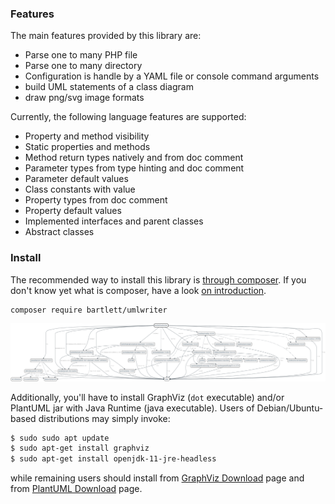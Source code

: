 
### Features

The main features provided by this library are:

* Parse one to many PHP file
* Parse one to many directory
* Configuration is handle by a YAML file or console command arguments
* build UML statements of a class diagram
* draw png/svg image formats

Currently, the following language features are supported:

* Property and method visibility
* Static properties and methods
* Method return types natively and from doc comment
* Parameter types from type hinting and doc comment
* Parameter default values
* Class constants with value
* Property types from doc comment
* Property default values
* Implemented interfaces and parent classes
* Abstract classes

### Install

The recommended way to install this library is [through composer](http://getcomposer.org).
If you don't know yet what is composer, have a look [on introduction](http://getcomposer.org/doc/00-intro.md).

```bash
composer require bartlett/umlwriter
```

![Graph Composer](./graph_composer.png)

Additionally, you'll have to install GraphViz (`dot` executable) and/or PlantUML jar with Java Runtime (java executable).
Users of Debian/Ubuntu-based distributions may simply invoke:

```bash
$ sudo sudo apt update
$ sudo apt-get install graphviz
$ sudo apt-get install openjdk-11-jre-headless
```

while remaining users should install from [GraphViz Download](http://www.graphviz.org/download/) page
and from [PlantUML Download](https://plantuml.com/fr/download) page.
